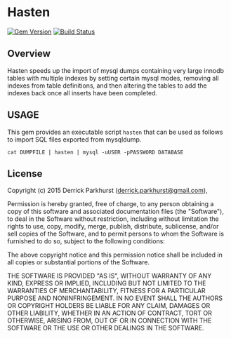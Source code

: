 Hasten
===============
[![Gem Version](https://badge.fury.io/rb/hasten.svg)](http://badge.fury.io/rb/hasten)
[![Build Status](https://travis-ci.org/thirtysixthspan/hasten.svg?branch=master)](https://travis-ci.org/thirtysixthspan/hasten)

Overview
--------

Hasten speeds up the import of mysql dumps containing very large innodb tables with multiple indexes by setting certain mysql modes, removing all indexes from table definitions, and then altering the tables to add the indexes back once all inserts have been completed.

USAGE
-----
This gem provides an executable script `hasten` that can be used as follows to import SQL files exported from mysqldump.
```
cat DUMPFILE | hasten | mysql -uUSER -pPASSWORD DATABASE
```

License
-------
Copyright (c) 2015
Derrick Parkhurst (derrick.parkhurst@gmail.com),

Permission is hereby granted, free of charge, to any person obtaining a copy
of this software and associated documentation files (the "Software"), to deal
in the Software without restriction, including without limitation the rights
to use, copy, modify, merge, publish, distribute, sublicense, and/or sell
copies of the Software, and to permit persons to whom the Software is
furnished to do so, subject to the following conditions:

The above copyright notice and this permission notice shall be included in
all copies or substantial portions of the Software.

THE SOFTWARE IS PROVIDED "AS IS", WITHOUT WARRANTY OF ANY KIND, EXPRESS OR
IMPLIED, INCLUDING BUT NOT LIMITED TO THE WARRANTIES OF MERCHANTABILITY,
FITNESS FOR A PARTICULAR PURPOSE AND NONINFRINGEMENT. IN NO EVENT SHALL THE
AUTHORS OR COPYRIGHT HOLDERS BE LIABLE FOR ANY CLAIM, DAMAGES OR OTHER
LIABILITY, WHETHER IN AN ACTION OF CONTRACT, TORT OR OTHERWISE, ARISING FROM,
OUT OF OR IN CONNECTION WITH THE SOFTWARE OR THE USE OR OTHER DEALINGS IN
THE SOFTWARE.

